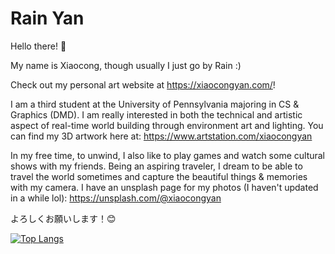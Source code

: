 # Rain Yan

Hello there! :wave:

My name is Xiaocong, though usually I just go by Rain :)

Check out my personal art website at https://xiaocongyan.com/!

I am a third student at the University of Pennsylvania majoring in CS & Graphics (DMD). I am really interested in both the technical and artistic aspect of real-time world building through environment art and lighting. You can find my 3D artwork here at: https://www.artstation.com/xiaocongyan

In my free time, to unwind, I also like to play games and watch some cultural shows with my friends. Being an aspiring traveler, I dream to be able to travel the world sometimes and capture the beautiful things & memories with my camera. I have an unsplash page for my photos (I haven't updated in a while lol): https://unsplash.com/@xiaocongyan

よろしくお願いします！😊

[![Top Langs](https://github-readme-stats.vercel.app/api/top-langs/?username=xcupsilon&langs_count=6&theme=swift&layout=compact)](https://github.com/anuraghazra/github-readme-stats)
